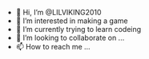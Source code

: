 - 👋 Hi, I’m @LILVIKING2010
- 👀 I’m interested in making a game
- 🌱 I’m currently trying to learn codeing
- 💞️ I’m looking to collaborate on ...
- 📫 How to reach me ...

<!---
LILVIKING2010/LILVIKING2010 is a ✨ special ✨ repository because its `README.md` (this file) appears on your GitHub profile.
You can click the Preview link to take a look at your changes.
--->
